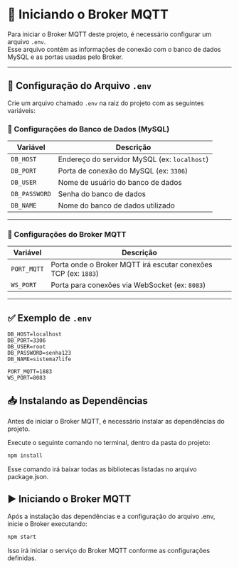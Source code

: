 # 🚀 Iniciando o Broker MQTT

Para iniciar o Broker MQTT deste projeto, é necessário configurar um arquivo `.env`.  
Esse arquivo contém as informações de conexão com o banco de dados MySQL e as portas usadas pelo Broker.

---

## 📄 Configuração do Arquivo `.env`

Crie um arquivo chamado `.env` na raiz do projeto com as seguintes variáveis:

### 🔗 Configurações do Banco de Dados (MySQL)

| Variável       | Descrição                             |
|----------------|---------------------------------------|
| `DB_HOST`      | Endereço do servidor MySQL (ex: `localhost`) |
| `DB_PORT`      | Porta de conexão do MySQL (ex: `3306`) |
| `DB_USER`      | Nome de usuário do banco de dados     |
| `DB_PASSWORD`  | Senha do banco de dados               |
| `DB_NAME`      | Nome do banco de dados utilizado      |

---

### 📡 Configurações do Broker MQTT

| Variável      | Descrição                              |
|---------------|----------------------------------------|
| `PORT_MQTT`   | Porta onde o Broker MQTT irá escutar conexões TCP (ex: `1883`) |
| `WS_PORT`     | Porta para conexões via WebSocket (ex: `8083`) |

---

## ✅ Exemplo de `.env`

```env
DB_HOST=localhost
DB_PORT=3306
DB_USER=root
DB_PASSWORD=senha123
DB_NAME=sistema7life

PORT_MQTT=1883
WS_PORT=8083
```

## 📥 Instalando as Dependências

Antes de iniciar o Broker MQTT, é necessário instalar as dependências do projeto.

Execute o seguinte comando no terminal, dentro da pasta do projeto:

```cmd
npm install
```

Esse comando irá baixar todas as bibliotecas listadas no arquivo package.json.

## ▶️ Iniciando o Broker MQTT

Após a instalação das dependências e a configuração do arquivo .env, inicie o Broker executando:

```cmd
npm start
```

Isso irá iniciar o serviço do Broker MQTT conforme as configurações definidas.
